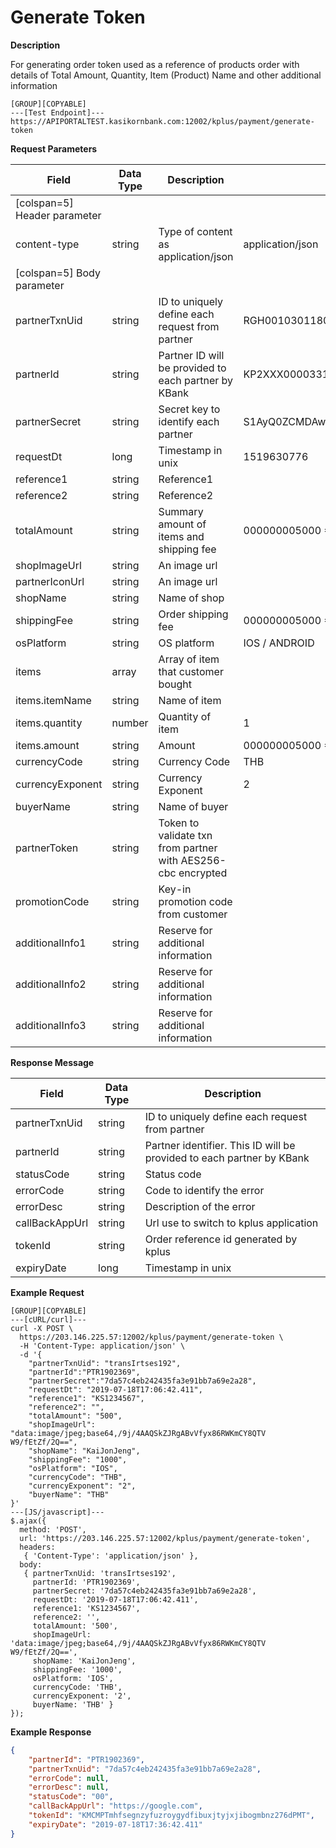 # Generate Token

**Description**

For generating order token used as a reference of products order with details of Total Amount, Quantity, Item (Product) Name and other additional information

```
[GROUP][COPYABLE]
---[Test Endpoint]---
https://APIPORTALTEST.kasikornbank.com:12002/kplus/payment/generate-token
```

**Request Parameters**

| Field                        | Data Type | Description                                                  | Example                                              | Mandatory |
| ---------------------------- | --------- | ------------------------------------------------------------ | ---------------------------------------------------- | :-------: |
| [colspan=5] Header parameter |
| content-type                 | string    | Type of content as application/json                          | application/json                                     |     Y     |
| [colspan=5] Body parameter   |
| partnerTxnUid                | string    | ID to uniquely define each request from partner              | RGH001030118001                                      |     Y     |
| partnerId                    | string    | Partner ID will be provided to each partner by KBank         | KP2XXX000033159                                      |     Y     |
| partnerSecret                | string    | Secret key to identify each partner                          | S1AyQ0ZCMDAwMDMzMTU5LWtwbHVzLXNpdC0yYzJwLWZhY2Vib29r |     Y     |
| requestDt                    | long      | Timestamp in unix                                            | 1519630776                                           |     Y     |
| reference1                   | string    | Reference1                                                   |                                                      |     Y     |
| reference2                   | string    | Reference2                                                   |                                                      |     N     |
| totalAmount                  | string    | Summary amount of items and shipping fee                     | 000000005000 = 50.00THB                              |     Y     |
| shopImageUrl                 | string    | An image url                                                 |                                                      |     Y     |
| partnerIconUrl               | string    | An image url                                                 |                                                      |     N     |
| shopName                     | string    | Name of shop                                                 |                                                      |     Y     |
| shippingFee                  | string    | Order shipping fee                                           | 000000005000 = 50.00THB                              |     Y     |
| osPlatform                   | string    | OS platform                                                  | IOS / ANDROID                                        |     Y     |
| items                        | array     | Array of item that customer bought                           |                                                      |     N     |
| items.itemName               | string    | Name of item                                                 |                                                      |     N     |
| items.quantity               | number    | Quantity of item                                             | 1                                                    |     N     |
| items.amount                 | string    | Amount                                                       | 000000005000 = 50.00THB                              |     Y     |
| currencyCode                 | string    | Currency Code                                                | THB                                                  |     Y     |
| currencyExponent             | string    | Currency Exponent                                            | 2                                                    |     Y     |
| buyerName                    | string    | Name of buyer                                                |                                                      |     N     |
| partnerToken                 | string    | Token to validate txn from partner with AES256-cbc encrypted |                                                      |     N     |
| promotionCode                | string    | Key-in promotion code from customer                          |                                                      |     N     |
| additionalInfo1              | string    | Reserve for additional information                           |                                                      |     N     |
| additionalInfo2              | string    | Reserve for additional information                           |                                                      |     N     |
| additionalInfo3              | string    | Reserve for additional information                           |                                                      |     N     |

**Response Message**

| Field          | Data Type | Description                                                           |
| -------------- | --------- | --------------------------------------------------------------------- |
| partnerTxnUid  | string    | ID to uniquely define each request from partner                       |
| partnerId      | string    | Partner identifier. This ID will be provided to each partner by KBank |
| statusCode     | string    | Status code                                                           |
| errorCode      | string    | Code to identify the error                                            |
| errorDesc      | string    | Description of the error                                              |
| callBackAppUrl | string    | Url use to switch to kplus application                                |
| tokenId        | string    | Order reference id generated by kplus                                 |
| expiryDate     | long      | Timestamp in unix                                                     |

**Example Request**

```
[GROUP][COPYABLE]
---[cURL/curl]---
curl -X POST \
  https://203.146.225.57:12002/kplus/payment/generate-token \
  -H 'Content-Type: application/json' \
  -d '{
    "partnerTxnUid": "transIrtses192",
    "partnerId":"PTR1902369",
    "partnerSecret":"7da57c4eb242435fa3e91bb7a69e2a28",
    "requestDt": "2019-07-18T17:06:42.411",
    "reference1": "KS1234567",
    "reference2": "",
    "totalAmount": "500",
    "shopImageUrl": "data:image/jpeg;base64,/9j/4AAQSkZJRgABvVfyx86RWKmCY8QTV W9/fEtZf/2Q==",
    "shopName": "KaiJonJeng",
    "shippingFee": "1000",
    "osPlatform": "IOS",
    "currencyCode": "THB",
    "currencyExponent": "2",
    "buyerName": "THB"
}'
---[JS/javascript]---
$.ajax({
  method: 'POST',
  url: 'https://203.146.225.57:12002/kplus/payment/generate-token',
  headers:
   { 'Content-Type': 'application/json' },
  body:
   { partnerTxnUid: 'transIrtses192',
     partnerId: 'PTR1902369',
     partnerSecret: '7da57c4eb242435fa3e91bb7a69e2a28',
     requestDt: '2019-07-18T17:06:42.411',
     reference1: 'KS1234567',
     reference2: '',
     totalAmount: '500',
     shopImageUrl: 'data:image/jpeg;base64,/9j/4AAQSkZJRgABvVfyx86RWKmCY8QTV W9/fEtZf/2Q==',
     shopName: 'KaiJonJeng',
     shippingFee: '1000',
     osPlatform: 'IOS',
     currencyCode: 'THB',
     currencyExponent: '2',
     buyerName: 'THB' }
});
```

**Example Response**

```json
{
    "partnerId": "PTR1902369",
    "partnerTxnUid": "7da57c4eb242435fa3e91bb7a69e2a28",
    "errorCode": null,
    "errorDesc": null,
    "statusCode": "00",
    "callBackAppUrl": "https://google.com",
    "tokenId": "KMCMPTmhfsegnzyfuzroygydfibuxjtyjxjibogmbnz276dPMT",
    "expiryDate": "2019-07-18T17:36:42.411"
}
```
